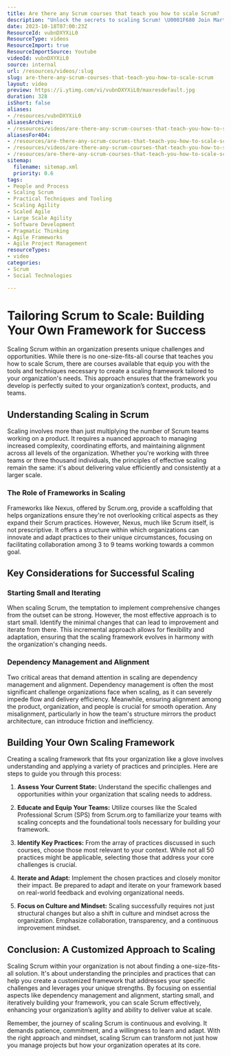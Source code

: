```yaml
---
title: Are there any Scrum courses that teach you how to scale Scrum?
description: "Unlock the secrets to scaling Scrum! \U0001F680 Join Martin as he shares strategies to overcome challenges and enhance your Scrum journey. Don't miss out! \U0001F31F"
date: 2023-10-18T07:00:23Z
ResourceId: vubnDXYXiL0
ResourceType: videos
ResourceImport: true
ResourceImportSource: Youtube
videoId: vubnDXYXiL0
source: internal
url: /resources/videos/:slug
slug: are-there-any-scrum-courses-that-teach-you-how-to-scale-scrum
layout: video
preview: https://i.ytimg.com/vi/vubnDXYXiL0/maxresdefault.jpg
duration: 328
isShort: false
aliases:
- /resources/vubnDXYXiL0
aliasesArchive:
- /resources/videos/are-there-any-scrum-courses-that-teach-you-how-to-scale-scrum
aliasesFor404:
- /resources/are-there-any-scrum-courses-that-teach-you-how-to-scale-scrum
- /resources/videos/are-there-any-scrum-courses-that-teach-you-how-to-scale-scrum-
- /resources/are-there-any-scrum-courses-that-teach-you-how-to-scale-scrum-
sitemap:
  filename: sitemap.xml
  priority: 0.6
tags:
- People and Process
- Scaling Scrum
- Practical Techniques and Tooling
- Scaling Agility
- Scaled Agile
- Large Scale Agility
- Software Development
- Pragmatic Thinking
- Agile Frameworks
- Agile Project Management
resourceTypes:
- video
categories:
- Scrum
- Social Technologies

---
```

# Tailoring Scrum to Scale: Building Your Own Framework for Success

Scaling Scrum within an organization presents unique challenges and opportunities. While there is no one-size-fits-all course that teaches you how to scale Scrum, there are courses available that equip you with the tools and techniques necessary to create a scaling framework tailored to your organization's needs. This approach ensures that the framework you develop is perfectly suited to your organization’s context, products, and teams.

## Understanding Scaling in Scrum

Scaling involves more than just multiplying the number of Scrum teams working on a product. It requires a nuanced approach to managing increased complexity, coordinating efforts, and maintaining alignment across all levels of the organization. Whether you're working with three teams or three thousand individuals, the principles of effective scaling remain the same: it's about delivering value efficiently and consistently at a larger scale.

### The Role of Frameworks in Scaling

Frameworks like Nexus, offered by Scrum.org, provide a scaffolding that helps organizations ensure they're not overlooking critical aspects as they expand their Scrum practices. However, Nexus, much like Scrum itself, is not prescriptive. It offers a structure within which organizations can innovate and adapt practices to their unique circumstances, focusing on facilitating collaboration among 3 to 9 teams working towards a common goal.

## Key Considerations for Successful Scaling

### Starting Small and Iterating

When scaling Scrum, the temptation to implement comprehensive changes from the outset can be strong. However, the most effective approach is to start small. Identify the minimal changes that can lead to improvement and iterate from there. This incremental approach allows for flexibility and adaptation, ensuring that the scaling framework evolves in harmony with the organization's changing needs.

### Dependency Management and Alignment

Two critical areas that demand attention in scaling are dependency management and alignment. Dependency management is often the most significant challenge organizations face when scaling, as it can severely impede flow and delivery efficiency. Meanwhile, ensuring alignment among the product, organization, and people is crucial for smooth operation. Any misalignment, particularly in how the team's structure mirrors the product architecture, can introduce friction and inefficiency.

## Building Your Own Scaling Framework

Creating a scaling framework that fits your organization like a glove involves understanding and applying a variety of practices and principles. Here are steps to guide you through this process:

1. **Assess Your Current State:** Understand the specific challenges and opportunities within your organization that scaling needs to address.

3. **Educate and Equip Your Teams:** Utilize courses like the Scaled Professional Scrum (SPS) from Scrum.org to familiarize your teams with scaling concepts and the foundational tools necessary for building your framework.

5. **Identify Key Practices:** From the array of practices discussed in such courses, choose those most relevant to your context. While not all 50 practices might be applicable, selecting those that address your core challenges is crucial.

7. **Iterate and Adapt:** Implement the chosen practices and closely monitor their impact. Be prepared to adapt and iterate on your framework based on real-world feedback and evolving organizational needs.

9. **Focus on Culture and Mindset:** Scaling successfully requires not just structural changes but also a shift in culture and mindset across the organization. Emphasize collaboration, transparency, and a continuous improvement mindset.

## Conclusion: A Customized Approach to Scaling

Scaling Scrum within your organization is not about finding a one-size-fits-all solution. It's about understanding the principles and practices that can help you create a customized framework that addresses your specific challenges and leverages your unique strengths. By focusing on essential aspects like dependency management and alignment, starting small, and iteratively building your framework, you can scale Scrum effectively, enhancing your organization’s agility and ability to deliver value at scale.

Remember, the journey of scaling Scrum is continuous and evolving. It demands patience, commitment, and a willingness to learn and adapt. With the right approach and mindset, scaling Scrum can transform not just how you manage projects but how your organization operates at its core.
